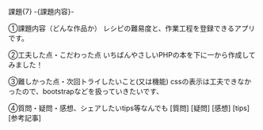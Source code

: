課題{7} -{課題内容}-

①課題内容（どんな作品か）
レシピの難易度と、作業工程を登録できるアプリです。

②工夫した点・こだわった点
いちばんやさしいPHPの本を下に一から作成してみました！

③難しかった点・次回トライしたいこと(又は機能)
cssの表示は工夫できなかったので、bootstrapなどを扱っていきたいです、

④質問・疑問・感想、シェアしたいtips等なんでも
[質問]
[疑問]
[感想]
[tips]
[参考記事]
